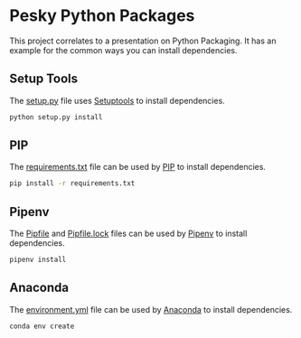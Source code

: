 # Pesky Python  Packages

This project correlates to a presentation on Python Packaging. It has an
example for the common ways you can install dependencies.

## Setup Tools

The [setup.py](setup.py) file uses
[Setuptools](https://setuptools.readthedocs.io/en/latest/) to install
dependencies.

```bash
python setup.py install
```

## PIP

The [requirements.txt](requirements.txt) file can be used by
[PIP](https://pip.pypa.io/en/stable/) to install dependencies.

```bash
pip install -r requirements.txt
```

## Pipenv

The [Pipfile](Pipfile) and [Pipfile.lock](Pipfile.lock) files can be used by
[Pipenv](https://pipenv.kennethreitz.org/en/latest/) to install
dependencies.

```bash
pipenv install
```

## Anaconda

The [environment.yml](environment.yml) file can be used by
[Anaconda](https://docs.anaconda.com/anaconda/user-guide/) to install
dependencies.

```bash
conda env create
```
